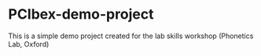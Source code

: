 # PCIbex-demo-project
This is a simple demo project created for the lab skills workshop (Phonetics Lab, Oxford)
